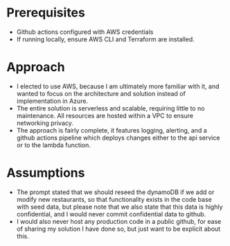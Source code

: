 # Prerequisites
- Github actions configured with AWS credentials
- If running locally, ensure AWS CLI and Terraform are installed.

# Approach
- I elected to use AWS, because I am ultimately more familiar with it, and wanted to focus on the architecture and solution instead of implementation in Azure.
- The entire solution is serverless and scalable, requiring little to no maintenance. All resources are hosted within a VPC to ensure networking privacy. 
- The approach is fairly complete, it features logging, alerting, and a github actions pipeline which deploys changes either to the api service or to the lambda function.

# Assumptions
- The prompt stated that we should reseed the dynamoDB if we add or modify new restaurants, so that functionality exists in the code base with seed data, but please note that we also state that this data is highly confidential, and I would never commit confidential data to github.
- I would also never host any production code in a public github, for ease of sharing my solution I have done so, but just want to be explicit about this.
